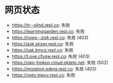 # 网页状态
- https://tr--slind.repl.co: 失败
- https://learninggarden.repl.co: 失败
- https://rows--zixk.repl.co: 失败 (403)
- https://ask.skzey.repl.co: 失败
- https://sak.kmco.repl.co: 失败
- https://Love.cfvqw.repl.co: 失败 (403)
- https://oko-limkon.cloud.okteto.net: 失败 (502)
- https://mization.edpjg.repl.co: 失败 (403)
- https://ypto.tnpyv.repl.co: 失败
